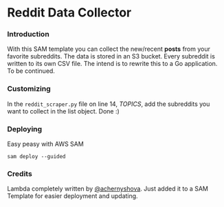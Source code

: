 # Reddit Data Collector
### Introduction
With this SAM template you can collect the new/recent **posts** from your favorite subreddits. The data is stored in an S3 bucket. Every subreddit is written to its own CSV file. 
The intend is to rewrite this to a Go application. To be continued. 

### Customizing
In the ```reddit_scraper.py``` file on line 14, *TOPICS*, add the subreddits you want to collect in the list object. 
Done :) 

### Deploying
Easy peasy with AWS SAM
```
sam deploy --guided
```

### Credits
Lambda completely written by [@achernyshova]( https://github.com/achernyshova/Reddit-NLP-Classification ). Just added it to a SAM Template for easier deployment and updating. 

